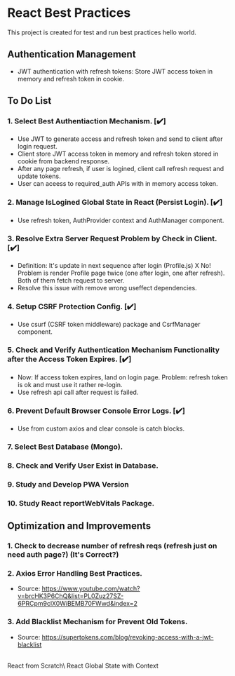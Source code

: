 # React Best Practices
This project is created for test and run best practices hello world.

## Authentication Management
* JWT authentication with refresh tokens: Store JWT access token in memory and refresh token in cookie.

## To Do List
### 1. Select Best Authentiaction Mechanism. [:heavy_check_mark:]
* Use JWT to generate access and refresh token and send to client after login request.
* Client store JWT access token in memory and refresh token stored in cookie from backend response.
* After any page refresh, if user is logined, client call refresh request and update tokens.
* User can aceess to required_auth APIs with in memory access token.

### 2. Manage IsLogined Global State in React (Persist Login). [:heavy_check_mark:]
* Use refresh token, AuthProvider context and AuthManager component.

### 3. Resolve Extra Server Request Problem by Check in Client. [:heavy_check_mark:]
* Definition: It's update in next sequence after login (Profile.js) X No!\
Problem is render Profile page twice (one after login, one after refresh). Both of them fetch request to server.
* Resolve this issue with remove wrong useffect dependencies.

### 4. Setup CSRF Protection Config. [:heavy_check_mark:]
* Use csurf (CSRF token middleware) package and CsrfManager component.

### 5. Check and Verify Authentication Mechanism Functionality after the Access Token Expires. [:heavy_check_mark:]
* Now: If access token expires, land on login page. Problem: refresh token is ok and must use it rather re-login.
* Use refresh api call after request is failed.

### 6. Prevent Default Browser Console Error Logs. [:heavy_check_mark:]
* Use from custom axios and clear console is catch blocks.

### 7. Select Best Database (Mongo).

### 8. Check and Verify User Exist in Database.

### 9. Study and Develop PWA Version

### 10. Study React reportWebVitals Package.

## Optimization and Improvements
### 1. Check to decrease number of refresh reqs (refresh just on need auth page?) (It's Correct?)

### 2. Axios Error Handling Best Practices.
* Source: https://www.youtube.com/watch?v=brcHK3P6ChQ&list=PL0Zuz27SZ-6PRCpm9clX0WiBEMB70FWwd&index=2

### 3. Add Blacklist Mechanism for Prevent Old Tokens.
* Source: https://supertokens.com/blog/revoking-access-with-a-jwt-blacklist

<br/>
React from Scratch\
React Global State with Context